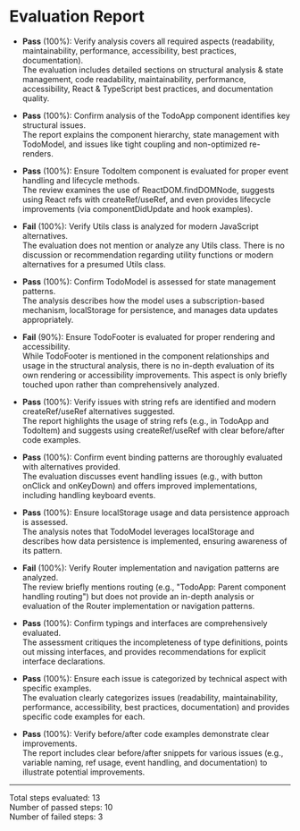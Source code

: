 # Evaluation Report

- **Pass** (100%): Verify analysis covers all required aspects (readability, maintainability, performance, accessibility, best practices, documentation).  
  The evaluation includes detailed sections on structural analysis & state management, code readability, maintainability, performance, accessibility, React & TypeScript best practices, and documentation quality.

- **Pass** (100%): Confirm analysis of the TodoApp component identifies key structural issues.  
  The report explains the component hierarchy, state management with TodoModel, and issues like tight coupling and non-optimized re-renders.

- **Pass** (100%): Ensure TodoItem component is evaluated for proper event handling and lifecycle methods.  
  The review examines the use of ReactDOM.findDOMNode, suggests using React refs with createRef/useRef, and even provides lifecycle improvements (via componentDidUpdate and hook examples).

- **Fail** (100%): Verify Utils class is analyzed for modern JavaScript alternatives.  
  The evaluation does not mention or analyze any Utils class. There is no discussion or recommendation regarding utility functions or modern alternatives for a presumed Utils class.

- **Pass** (100%): Confirm TodoModel is assessed for state management patterns.  
  The analysis describes how the model uses a subscription-based mechanism, localStorage for persistence, and manages data updates appropriately.

- **Fail** (90%): Ensure TodoFooter is evaluated for proper rendering and accessibility.  
  While TodoFooter is mentioned in the component relationships and usage in the structural analysis, there is no in-depth evaluation of its own rendering or accessibility improvements. This aspect is only briefly touched upon rather than comprehensively analyzed.

- **Pass** (100%): Verify issues with string refs are identified and modern createRef/useRef alternatives suggested.  
  The report highlights the usage of string refs (e.g., in TodoApp and TodoItem) and suggests using createRef/useRef with clear before/after code examples.

- **Pass** (100%): Confirm event binding patterns are thoroughly evaluated with alternatives provided.  
  The evaluation discusses event handling issues (e.g., with button onClick and onKeyDown) and offers improved implementations, including handling keyboard events.

- **Pass** (100%): Ensure localStorage usage and data persistence approach is assessed.  
  The analysis notes that TodoModel leverages localStorage and describes how data persistence is implemented, ensuring awareness of its pattern.

- **Fail** (100%): Verify Router implementation and navigation patterns are analyzed.  
  The review briefly mentions routing (e.g., "TodoApp: Parent component handling routing") but does not provide an in-depth analysis or evaluation of the Router implementation or navigation patterns.

- **Pass** (100%): Confirm typings and interfaces are comprehensively evaluated.  
  The assessment critiques the incompleteness of type definitions, points out missing interfaces, and provides recommendations for explicit interface declarations.

- **Pass** (100%): Ensure each issue is categorized by technical aspect with specific examples.  
  The evaluation clearly categorizes issues (readability, maintainability, performance, accessibility, best practices, documentation) and provides specific code examples for each.

- **Pass** (100%): Verify before/after code examples demonstrate clear improvements.  
  The report includes clear before/after snippets for various issues (e.g., variable naming, ref usage, event handling, and documentation) to illustrate potential improvements.

---

Total steps evaluated: 13  
Number of passed steps: 10  
Number of failed steps: 3